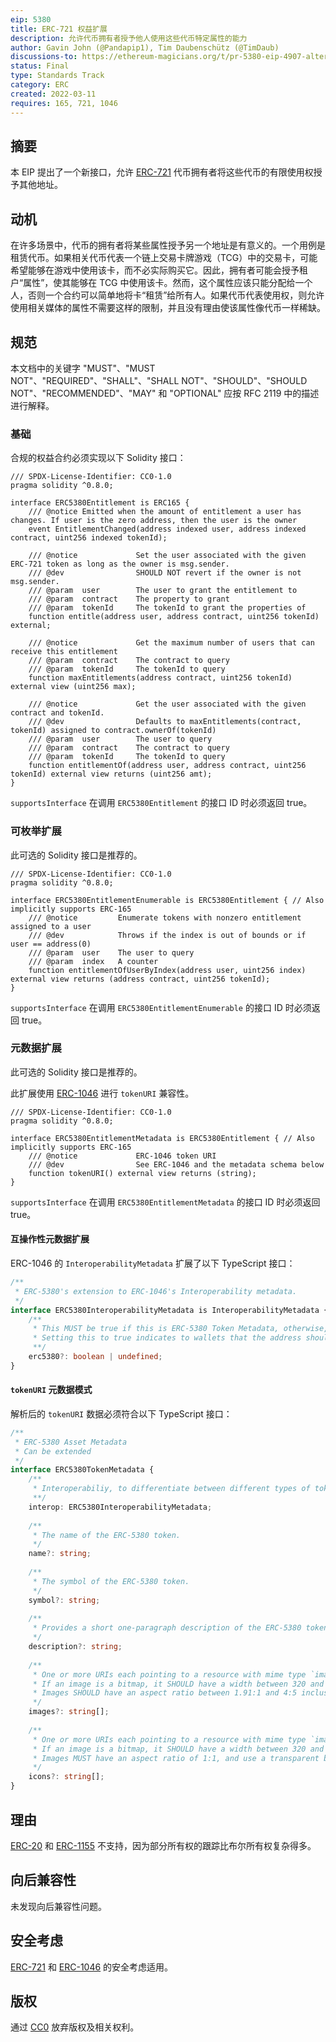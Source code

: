 ```yaml
---
eip: 5380
title: ERC-721 权益扩展
description: 允许代币拥有者授予他人使用这些代币特定属性的能力
author: Gavin John (@Pandapip1), Tim Daubenschütz (@TimDaub)
discussions-to: https://ethereum-magicians.org/t/pr-5380-eip-4907-alternative-design/10190
status: Final
type: Standards Track
category: ERC
created: 2022-03-11
requires: 165, 721, 1046
---
```


## 摘要

本 EIP 提出了一个新接口，允许 [ERC-721](./eip-721.md) 代币拥有者将这些代币的有限使用权授予其他地址。

## 动机

在许多场景中，代币的拥有者将某些属性授予另一个地址是有意义的。一个用例是租赁代币。如果相关代币代表一个链上交易卡牌游戏（TCG）中的交易卡，可能希望能够在游戏中使用该卡，而不必实际购买它。因此，拥有者可能会授予租户“属性”，使其能够在 TCG 中使用该卡。然而，这个属性应该只能分配给一个人，否则一个合约可以简单地将卡“租赁”给所有人。如果代币代表使用权，则允许使用相关媒体的属性不需要这样的限制，并且没有理由使该属性像代币一样稀缺。

## 规范

本文档中的关键字 "MUST"、"MUST NOT"、"REQUIRED"、"SHALL"、"SHALL NOT"、"SHOULD"、"SHOULD NOT"、"RECOMMENDED"、"MAY" 和 "OPTIONAL" 应按 RFC 2119 中的描述进行解释。

### 基础

合规的权益合约必须实现以下 Solidity 接口：

```solidity
/// SPDX-License-Identifier: CC0-1.0
pragma solidity ^0.8.0;

interface ERC5380Entitlement is ERC165 {
    /// @notice Emitted when the amount of entitlement a user has changes. If user is the zero address, then the user is the owner
    event EntitlementChanged(address indexed user, address indexed contract, uint256 indexed tokenId);

    /// @notice             Set the user associated with the given ERC-721 token as long as the owner is msg.sender.
    /// @dev                SHOULD NOT revert if the owner is not msg.sender.
    /// @param  user        The user to grant the entitlement to
    /// @param  contract    The property to grant
    /// @param  tokenId     The tokenId to grant the properties of
    function entitle(address user, address contract, uint256 tokenId) external;

    /// @notice             Get the maximum number of users that can receive this entitlement
    /// @param  contract    The contract to query
    /// @param  tokenId     The tokenId to query
    function maxEntitlements(address contract, uint256 tokenId) external view (uint256 max);

    /// @notice             Get the user associated with the given contract and tokenId.
    /// @dev                Defaults to maxEntitlements(contract, tokenId) assigned to contract.ownerOf(tokenId)
    /// @param  user        The user to query
    /// @param  contract    The contract to query
    /// @param  tokenId     The tokenId to query
    function entitlementOf(address user, address contract, uint256 tokenId) external view returns (uint256 amt);
}
```

`supportsInterface` 在调用 `ERC5380Entitlement` 的接口 ID 时必须返回 true。

### 可枚举扩展

此可选的 Solidity 接口是推荐的。

```solidity
/// SPDX-License-Identifier: CC0-1.0
pragma solidity ^0.8.0;

interface ERC5380EntitlementEnumerable is ERC5380Entitlement { // Also implicitly supports ERC-165
    /// @notice         Enumerate tokens with nonzero entitlement assigned to a user
    /// @dev            Throws if the index is out of bounds or if user == address(0)
    /// @param  user    The user to query
    /// @param  index   A counter
    function entitlementOfUserByIndex(address user, uint256 index) external view returns (address contract, uint256 tokenId);
}
```

`supportsInterface` 在调用 `ERC5380EntitlementEnumerable` 的接口 ID 时必须返回 true。

### 元数据扩展

此可选的 Solidity 接口是推荐的。

此扩展使用 [ERC-1046](./eip-1046.md) 进行 `tokenURI` 兼容性。

```solidity
/// SPDX-License-Identifier: CC0-1.0
pragma solidity ^0.8.0;

interface ERC5380EntitlementMetadata is ERC5380Entitlement { // Also implicitly supports ERC-165
    /// @notice             ERC-1046 token URI
    /// @dev                See ERC-1046 and the metadata schema below
    function tokenURI() external view returns (string);
}
```

`supportsInterface` 在调用 `ERC5380EntitlementMetadata` 的接口 ID 时必须返回 true。

#### 互操作性元数据扩展

ERC-1046 的 `InteroperabilityMetadata` 扩展了以下 TypeScript 接口：

```typescript
/**
 * ERC-5380's extension to ERC-1046's Interoperability metadata.
 */
interface ERC5380InteroperabilityMetadata is InteroperabilityMetadata {
    /**
     * This MUST be true if this is ERC-5380 Token Metadata, otherwise, this MUST be omitted.
     * Setting this to true indicates to wallets that the address should be treated as an ERC-5380 entitlement.
     **/
    erc5380?: boolean | undefined;
}
```

#### `tokenURI` 元数据模式

解析后的 `tokenURI` 数据必须符合以下 TypeScript 接口：

```typescript
/**
 * ERC-5380 Asset Metadata
 * Can be extended
 */
interface ERC5380TokenMetadata {
    /**
     * Interoperabiliy, to differentiate between different types of tokens and their corresponding URIs.
     **/
    interop: ERC5380InteroperabilityMetadata;
    
    /**
     * The name of the ERC-5380 token. 
     */
    name?: string;
    
    /**
     * The symbol of the ERC-5380 token. 
     */
    symbol?: string;
    
    /**
     * Provides a short one-paragraph description of the ERC-5380 token, without any markup or newlines.
     */
    description?: string;
    
    /**
     * One or more URIs each pointing to a resource with mime type `image/*` that represents this token.
     * If an image is a bitmap, it SHOULD have a width between 320 and 1080 pixels
     * Images SHOULD have an aspect ratio between 1.91:1 and 4:5 inclusive.
     */
    images?: string[];
    
    /**
     * One or more URIs each pointing to a resource with mime type `image/*` that represent an icon for this token.
     * If an image is a bitmap, it SHOULD have a width between 320 and 1080 pixels, and MUST have a height equal to its width
     * Images MUST have an aspect ratio of 1:1, and use a transparent background
     */
    icons?: string[];
}
```

## 理由

[ERC-20](./eip-20.md) 和 [ERC-1155](./eip-1155.md) 不支持，因为部分所有权的跟踪比布尔所有权复杂得多。

## 向后兼容性

未发现向后兼容性问题。

## 安全考虑

[ERC-721](./eip-721.md) 和 [ERC-1046](./eip-1046.md) 的安全考虑适用。

## 版权

通过 [CC0](../LICENSE.md) 放弃版权及相关权利。